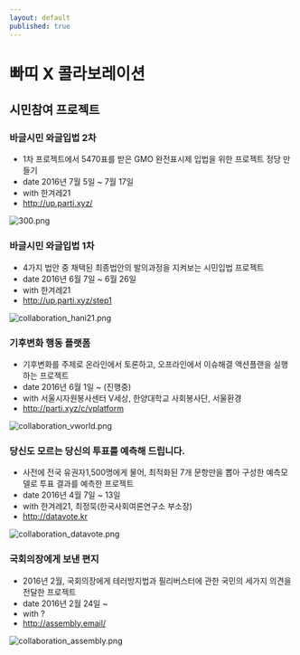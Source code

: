 ```yaml
---
layout: default
published: true
---
```







# 빠띠 X 콜라보레이션

## 시민참여 프로젝트

### 바글시민 와글입법 2차

* 1차 프로젝트에서 5470표를 받은 GMO 완전표시제 입법을 위한 프로젝트 정당 만들기
* date 2016년 7월 5일 ~ 7월 17일
* with 한겨레21 
* <http://up.parti.xyz/>

![300.png]({{site.baseurl}}/media/300.png)


### 바글시민 와글입법 1차 

* 4가지 법안 중 채택된 최종법안의 발의과정을 지켜보는 시민입법 프로젝트
* date 2016년 6월 7일 ~ 6월 26일
* with 한겨레21 
* <http://up.parti.xyz/step1>

![collaboration_hani21.png]({{site.baseurl}}/media/collaboration_hani21.png)



### 기후변화 행동 플랫폼
* 기후변화를 주제로 온라인에서 토론하고, 오프라인에서 이슈해결 액션플랜을 실행하는 프로젝트
* date 2016년 6월 1일 ~ (진행중)
* with 서울시자원봉사센터 V세상, 한양대학교 사회봉사단, 서울환경
* <http://parti.xyz/c/vplatform>

![collaboration_vworld.png]({{site.baseurl}}/media/collaboration_vworld.png)



### 당신도 모르는 당신의 투표를 예측해 드립니다.
* 사전에 전국 유권자1,500명에게 물어, 최적화된 7개 문항만을 뽑아 구성한 예측모델로 투표 결과를 예측한 프로젝트
* date 2016년 4월 7일 ~ 13일
* with 한겨레21, 최정묵(한국사회여론연구소 부소장)
* <http://datavote.kr>

![collaboration_datavote.png]({{site.baseurl}}/media/collaboration_datavote.png)



### 국회의장에게 보낸 편지
* 2016년 2월, 국회의장에게 테러방지법과 필리버스터에 관한 국민의 세가지 의견을 전달한 프로젝트
* date 2016년 2월 24일 ~
* with ?
* <http://assembly.email/>

![collaboration_assembly.png]({{site.baseurl}}/media/collaboration_assembly.png)
